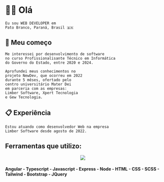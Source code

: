 # 👦🏼 Olá 
```
Eu sou WEB DEVELOPER em
Pato Branco, Paraná, Brasil 🇧🇷
```
## 🚀 Meu começo 
```
Me interessei por desenvolvimento de software
no curso Profissionalisante Técnico em Informática
do Governo do Estado, entre 2020 e 2024.

Aprofundei meus conhecimentos no
projeto NewDev, que ocorreu em 2022
durante 5 mêses, ofertado pelo
centro universitário Mater Dei
em parceria com as empresas:
Limber Software, Xpert Tecnologia
e Gew Tecnologia. 
```
## 📋 Experiência
```
Estou atuando como desenvolvedor Web na empresa
Limber Software desde agosto de 2022.  
```
## Ferramentas que utilizo:

<p align="center">
  <a href="https://skillicons.dev">
    <img src="https://skillicons.dev/icons?i=git,angular,bootstrap,css,gitlab,html,java,ts,js,kotlin,jquery,nodejs,postman,sass,tailwind" />
  </a>
</p>

#### Angular - Typescript - Javascript - Express - Node - HTML - CSS - SCSS - Tailwind - Bootstrap - JQuery

